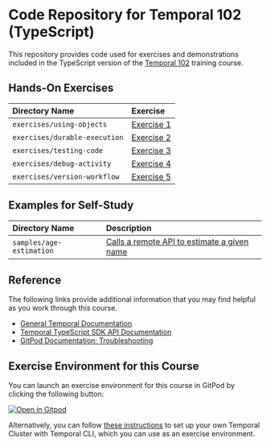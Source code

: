 # Code Repository for Temporal 102 (TypeScript)
This repository provides code used for exercises and demonstrations included in
the TypeScript version of the [Temporal
102](https://learn.temporal.io/courses/temporal_102) training course.

## Hands-On Exercises

Directory Name                     | Exercise
:--------------------------------- | :-------------------------------------------------------
`exercises/using-objects`          | [Exercise 1](exercises/using-objects/README.md)
`exercises/durable-execution`      | [Exercise 2](exercises/durable-execution/README.md)
`exercises/testing-code`           | [Exercise 3](exercises/testing-code/README.md)
`exercises/debug-activity`         | [Exercise 4](exercises/debug-activity/README.md)
`exercises/version-workflow`       | [Exercise 5](exercises/version-workflow/README.md)


## Examples for Self-Study
Directory Name                         | Description
:------------------------------------- | :----------------------------------------------------------------------------------
`samples/age-estimation`               | [Calls a remote API to estimate a given name](samples/age-estimation)


## Reference
The following links provide additional information that you may find helpful as you work through this course.
* [General Temporal Documentation](https://docs.temporal.io/)
* [Temporal TypeScript SDK API Documentation](https://typescript.temporal.io)
* [GitPod Documentation: Troubleshooting](https://www.gitpod.io/docs/troubleshooting)


## Exercise Environment for this Course
You can launch an exercise environment for this course in GitPod by clicking
the following button:

[![Open in Gitpod](https://gitpod.io/button/open-in-gitpod.svg)](https://gitpod.io/#https://github.com/temporalio/edu-102-typescript-code-v2)

Alternatively, you can follow 
[these instructions](https://learn.temporal.io/getting_started/typescript/dev_environment/) to 
set up your own Temporal Cluster with Temporal CLI, which you can use as an exercise environment.
